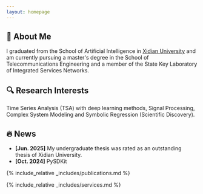```yaml
---
layout: homepage
---
```


## 👋 About Me

I graduated from the School of Artificial Intelligence in [Xidian University](https://www.xidian.edu.cn/) and am currently pursuing a master's degree in the School of Telecommunications Engineering and a member of the State Key Laboratory of Integrated Services Networks.

## 🔍 Research Interests

Time Series Analysis (TSA) with deep learning methods, Signal Processing, Complex System Modeling and Symbolic Regression (Scientific Discovery).

## 🔥 News

- **[Jun. 2025]** My undergraduate thesis was rated as an outstanding thesis of Xidian University.
- **[Oct. 2024]** PySDKit

{% include_relative _includes/publications.md %}

{% include_relative _includes/services.md %}
